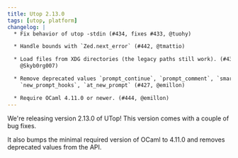 ```yaml
---
title: Utop 2.13.0
tags: [utop, platform]
changelog: |
  * Fix behavior of utop -stdin (#434, fixes #433, @tuohy)

  * Handle bounds with `Zed.next_error` (#442, @tmattio)

  * Load files from XDG directories (the legacy paths still work). (#431,
    @Skyb0rg007)

  * Remove deprecated values `prompt_continue`, `prompt_comment`, `smart_accept`,
    `new_prompt_hooks`, `at_new_prompt` (#427, @emillon)

  * Require OCaml 4.11.0 or newer. (#444, @emillon)
---
```


We're releasing version 2.13.0 of UTop! This version comes with a couple of bug fixes.

It also bumps the minimal required version of OCaml to 4.11.0 and removes deprecated values from the API.
